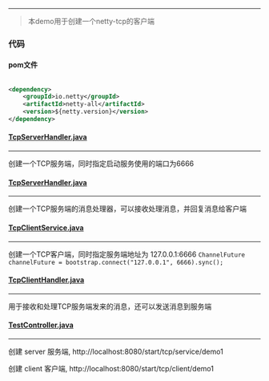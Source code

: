 ##
---

> 本demo用于创建一个netty-tcp的客户端

### 代码

#### pom文件

```xml

<dependency>
    <groupId>io.netty</groupId>
    <artifactId>netty-all</artifactId>
    <version>${netty.version}</version>
</dependency>
```

#### [TcpServerHandler.java](src%2Fmain%2Fjava%2Fcom%2Fmrdongshan%2Fnetty%2Fhandler%2FTcpServerHandler.java)
---

创建一个TCP服务端，同时指定启动服务使用的端口为6666

#### [TcpServerHandler.java](src%2Fmain%2Fjava%2Fcom%2Fmrdongshan%2Fnetty%2Fhandler%2FTcpServerHandler.java)
---
创建一个TCP服务端的消息处理器，可以接收处理消息，并回复消息给客户端

#### [TcpClientService.java](src%2Fmain%2Fjava%2Fcom%2Fmrdongshan%2Fnetty%2Fservice%2FTcpClientService.java)
---

创建一个TCP客户端，同时指定服务端地址为 127.0.0.1:6666
`ChannelFuture channelFuture = bootstrap.connect("127.0.0.1", 6666).sync();`

#### [TcpClientHandler.java](src%2Fmain%2Fjava%2Fcom%2Fmrdongshan%2Fnetty%2Fhandler%2FTcpClientHandler.java)
---

用于接收和处理TCP服务端发来的消息，还可以发送消息到服务端

#### [TestController.java](src%2Fmain%2Fjava%2Fcom%2Fmrdongshan%2Fnetty%2Fcontroller%2FTestController.java)
---

创建 server 服务端, http://localhost:8080/start/tcp/service/demo1

创建 client 客户端, http://localhost:8080/start/tcp/client/demo1